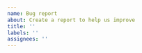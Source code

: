 ```yaml
---
name: Bug report
about: Create a report to help us improve
title: ''
labels: ''
assignees: ''
---
```


<!--

Hi, thank you for taking the time to create an issue.

Can you please provide:

1) The issue and what you expected to happen
    The _ _ does _ _ when _ _ while it should _ _

2) Exact steps to reproduce this issue
    Click this, tap that, see error _ _

3) Your environment:
    What version of Directus you are using.
    Which DBMS are you using (MySQL 8, Postgres 12, ...).
    Which deployment are you using (npx, Docker, ...).
    What browser are you using (Chrome 87, Safari 14, ...).

4) Any other relevant information we might need to reproduce this issue
    A SQL dump of the setup.
    What third party services you rely on (S3, managed database, ...).

-->
